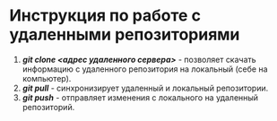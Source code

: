 # Инструкция по работе с удаленными репозиториями

1. ***git clone <адрес удаленного сервера>*** - позволяет скачать информацию с удаленного репозитория на локальный (себе на компьютер).
2. ***git pull*** - синхронизирует удаленный и локальный репозитории.
3. ***git push*** - отправляет изменения с локального на удаленный репозиторий.